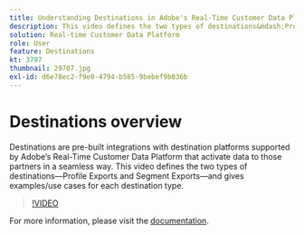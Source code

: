 ```yaml
---
title: Understanding Destinations in Adobe's Real-Time Customer Data Platform (RTCDP)
description: This video defines the two types of destinations&mdash;Profile Exports and Segment Exports&mdash;and gives examples/use cases for each destination type.
solution: Real-time Customer Data Platform
role: User
feature: Destinations
kt: 3797
thumbnail: 29707.jpg
exl-id: d6e78ec2-f9e0-4794-b585-9bebef9b036b
---
```

# Destinations overview

Destinations are pre-built integrations with destination platforms supported by Adobe’s Real-Time Customer Data Platform that activate data to those partners in a seamless way. This video defines the two types of destinations&mdash;Profile Exports and Segment Exports&mdash;and gives examples/use cases for each destination type.

>[!VIDEO](https://video.tv.adobe.com/v/29707?quality=12&learn=on)

For  more information, please visit the [documentation](https://experienceleague.adobe.com/docs/experience-platform/rtcdp/destinations/destinations-overview.html).


